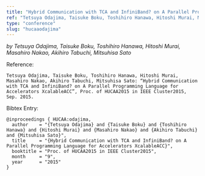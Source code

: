 ```yaml
---
title: "Hybrid Communication with TCA and InfiniBand? on A Parallel Programming Language for Accelerators XcalableACC"
ref: "Tetsuya Odajima, Taisuke Boku, Toshihiro Hanawa, Hitoshi Murai, Masahiro Nakao, Akihiro Tabuchi, Mitsuhisa Sato: “Hybrid Communication with TCA and InfiniBand? on A Parallel Programming Language for Accelerators XcalableACC”, Proc. of HUCAA2015 in IEEE Cluster2015, Sep. 2015."
type: "conference"
slug: "hucaaodajima"
---
```


_by Tetsuya Odajima, Taisuke Boku, Toshihiro Hanawa, Hitoshi Murai, Masahiro Nakao, Akihiro Tabuchi, Mitsuhisa Sato_

Reference:

```
Tetsuya Odajima, Taisuke Boku, Toshihiro Hanawa, Hitoshi Murai, Masahiro Nakao, Akihiro Tabuchi, Mitsuhisa Sato: “Hybrid Communication with TCA and InfiniBand? on A Parallel Programming Language for Accelerators XcalableACC”, Proc. of HUCAA2015 in IEEE Cluster2015, Sep. 2015.
```

Bibtex Entry:

```
@inproceedings { HUCAA:odajima,
  author    = "{Tetsuya Odajima} and {Taisuke Boku} and {Toshihiro Hanawa} and {Hitoshi Murai} and {Masahiro Nakao} and {Akihiro Tabuchi} and {Mitsuhisa Sato}",
  title     = "{Hybrid Communication with TCA and InfiniBand? on A Parallel Programming Language for Accelerators XcalableACC}",
  booktitle = "Proc. of HUCAA2015 in IEEE Cluster2015",
  month	    = "9",
  year 	    = "2015"
}
```
